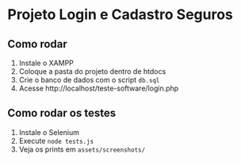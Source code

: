 # Projeto Login e Cadastro Seguros

## Como rodar
1. Instale o XAMPP
2. Coloque a pasta do projeto dentro de htdocs
3. Crie o banco de dados com o script `db.sql`
4. Acesse http://localhost/teste-software/login.php

## Como rodar os testes
1. Instale o Selenium
2. Execute `node tests.js`
3. Veja os prints em `assets/screenshots/`